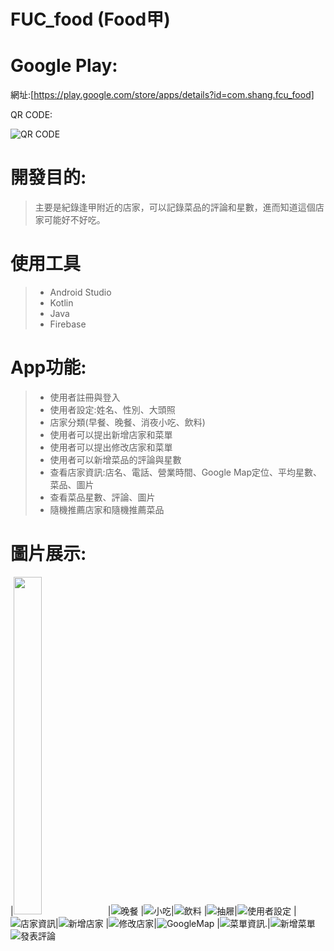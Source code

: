 # FUC_food (Food甲)

# Google Play:
網址:[https://play.google.com/store/apps/details?id=com.shang.fcu_food]<p>
QR CODE:<p>
![QR CODE](app/image/qrcode.png)

# 開發目的:
> 主要是紀錄逢甲附近的店家，可以記錄菜品的評論和星數，進而知道這個店家可能好不好吃。

# 使用工具
> * Android Studio
> * Kotlin
> * Java
> * Firebase

# App功能:
> * 使用者註冊與登入
> * 使用者設定:姓名、性別、大頭照
> * 店家分類(早餐、晚餐、消夜小吃、飲料)
> * 使用者可以提出新增店家和菜單
> * 使用者可以提出修改店家和菜單
> * 使用者可以新增菜品的評論與星數
> * 查看店家資訊:店名、電話、營業時間、Google Map定位、平均星數、菜品、圖片
> * 查看菜品星數、評論、圖片
> * 隨機推薦店家和隨機推薦菜品

# 圖片展示:
|<img src=../app/image/早餐.png height="540" width=30% >|![晚餐](app/image/晚餐.png)
|![小吃](app/image/小吃.png )|![飲料](app/image/飲料.png )
|![抽屜](app/image/抽屜.png )|![使用者設定](app/image/使用者設定.png)
|![店家資訊](app/image/店家資訊.png )|![新增店家](app/image/新增店家.png)
|![修改店家](app/image/修改店家.png )|![GoogleMap](app/image/GoogleMap.png )
|![菜單資訊.](app/image/菜單資訊.png )|![新增菜單](app/image/新增菜單.png )
![發表評論](app/image/發表評論.png )



